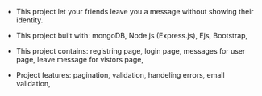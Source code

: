 - This project let your friends leave you a message without showing their identity.
  
- This project built with:
    mongoDB,
    Node.js (Express.js),
    Ejs,
    Bootstrap,
    
- This project contains:
   registring page,
   login page,
   messages for user page,
   leave message for vistors page,

- Project features:
   pagination,
   validation,
   handeling errors,
   email validation,
  

